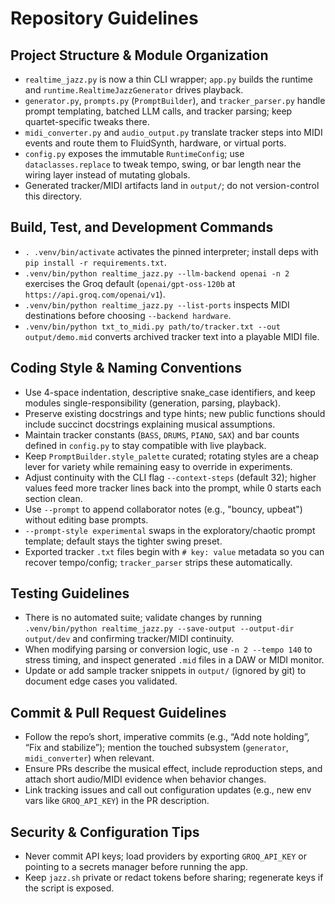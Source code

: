 # Repository Guidelines

## Project Structure & Module Organization
- `realtime_jazz.py` is now a thin CLI wrapper; `app.py` builds the runtime and `runtime.RealtimeJazzGenerator` drives playback.
- `generator.py`, `prompts.py` (`PromptBuilder`), and `tracker_parser.py` handle prompt templating, batched LLM calls, and tracker parsing; keep quartet-specific tweaks there.
- `midi_converter.py` and `audio_output.py` translate tracker steps into MIDI events and route them to FluidSynth, hardware, or virtual ports.
- `config.py` exposes the immutable `RuntimeConfig`; use `dataclasses.replace` to tweak tempo, swing, or bar length near the wiring layer instead of mutating globals.
- Generated tracker/MIDI artifacts land in `output/`; do not version-control this directory.

## Build, Test, and Development Commands
- `. .venv/bin/activate` activates the pinned interpreter; install deps with `pip install -r requirements.txt`.
- `.venv/bin/python realtime_jazz.py --llm-backend openai -n 2` exercises the Groq default (`openai/gpt-oss-120b` at `https://api.groq.com/openai/v1`).
- `.venv/bin/python realtime_jazz.py --list-ports` inspects MIDI destinations before choosing `--backend hardware`.
- `.venv/bin/python txt_to_midi.py path/to/tracker.txt --out output/demo.mid` converts archived tracker text into a playable MIDI file.

## Coding Style & Naming Conventions
- Use 4-space indentation, descriptive snake_case identifiers, and keep modules single-responsibility (generation, parsing, playback).
- Preserve existing docstrings and type hints; new public functions should include succinct docstrings explaining musical assumptions.
- Maintain tracker constants (`BASS`, `DRUMS`, `PIANO`, `SAX`) and bar counts defined in `config.py` to stay compatible with live playback.
- Keep `PromptBuilder.style_palette` curated; rotating styles are a cheap lever for variety while remaining easy to override in experiments.
- Adjust continuity with the CLI flag `--context-steps` (default 32); higher values feed more tracker lines back into the prompt, while 0 starts each section clean.
- Use `--prompt` to append collaborator notes (e.g., "bouncy, upbeat") without editing base prompts.
- `--prompt-style experimental` swaps in the exploratory/chaotic prompt template; default stays the tighter swing preset.
- Exported tracker `.txt` files begin with `# key: value` metadata so you can recover tempo/config; `tracker_parser` strips these automatically.

## Testing Guidelines
- There is no automated suite; validate changes by running `.venv/bin/python realtime_jazz.py --save-output --output-dir output/dev` and confirming tracker/MIDI continuity.
- When modifying parsing or conversion logic, use `-n 2 --tempo 140` to stress timing, and inspect generated `.mid` files in a DAW or MIDI monitor.
- Update or add sample tracker snippets in `output/` (ignored by git) to document edge cases you validated.

## Commit & Pull Request Guidelines
- Follow the repo’s short, imperative commits (e.g., “Add note holding”, “Fix and stabilize”); mention the touched subsystem (`generator`, `midi_converter`) when relevant.
- Ensure PRs describe the musical effect, include reproduction steps, and attach short audio/MIDI evidence when behavior changes.
- Link tracking issues and call out configuration updates (e.g., new env vars like `GROQ_API_KEY`) in the PR description.

## Security & Configuration Tips
- Never commit API keys; load providers by exporting `GROQ_API_KEY` or pointing to a secrets manager before running the app.
- Keep `jazz.sh` private or redact tokens before sharing; regenerate keys if the script is exposed.
